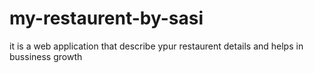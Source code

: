 # my-restaurent-by-sasi
it is a web application that describe ypur restaurent details and helps in bussiness growth
